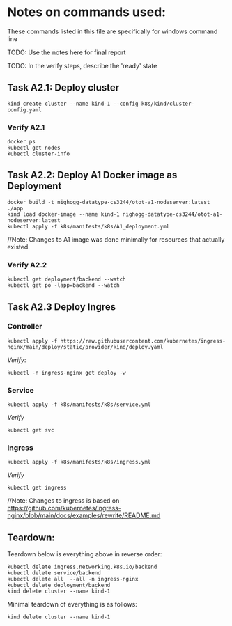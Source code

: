 # Notes on commands used:
These commands listed in this file are specifically for windows command line

TODO: Use the notes here for final report

TODO: In the verify steps, describe the 'ready' state

## Task A2.1: Deploy cluster
```
kind create cluster --name kind-1 --config k8s/kind/cluster-config.yaml
```
### Verify A2.1
```
docker ps
kubectl get nodes
kubectl cluster-info
```
## Task A2.2: Deploy A1 Docker image as Deployment
```
docker build -t nighogg-datatype-cs3244/otot-a1-nodeserver:latest ./app
kind load docker-image --name kind-1 nighogg-datatype-cs3244/otot-a1-nodeserver:latest
kubectl apply -f k8s/manifests/k8s/A1_deployment.yml
```

//Note: Changes to A1 image was done minimally for resources that actually existed.

### Verify A2.2
```
kubectl get deployment/backend --watch
kubectl get po -lapp=backend --watch
```

## Task A2.3 Deploy Ingres 
### Controller
```
kubectl apply -f https://raw.githubusercontent.com/kubernetes/ingress-nginx/main/deploy/static/provider/kind/deploy.yaml
```
*Verify*:
```
kubectl -n ingress-nginx get deploy -w
```

### Service

```
kubectl apply -f k8s/manifests/k8s/service.yml
```
*Verify*
```
kubectl get svc
```

### Ingress

```
kubectl apply -f k8s/manifests/k8s/ingress.yml
```
*Verify*
```
kubectl get ingress
```

//Note: Changes to ingress is based on https://github.com/kubernetes/ingress-nginx/blob/main/docs/examples/rewrite/README.md

## Teardown:
Teardown below is everything above in reverse order:
```
kubectl delete ingress.networking.k8s.io/backend
kubectl delete service/backend
kubectl delete all  --all -n ingress-nginx
kubectl delete deployment/backend
kind delete cluster --name kind-1
```
Minimal teardown of everything is as follows:
```
kind delete cluster --name kind-1
```